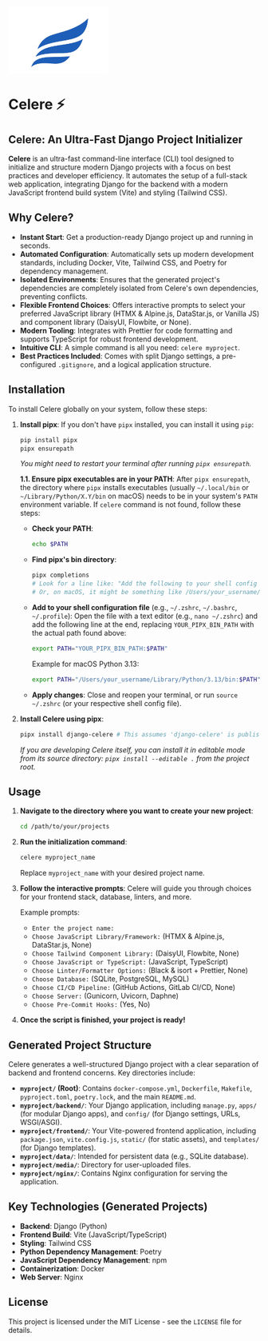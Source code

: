 <p>
  <img src="https://github.com/emualliug1/django_celere/raw/main/logo.png" alt="Celere Logo" width="200">
</p>

# Celere ⚡

## Celere: An Ultra-Fast Django Project Initializer

**Celere** is an ultra-fast command-line interface (CLI) tool designed to initialize and structure modern Django projects with a focus on best practices and developer efficiency. It automates the setup of a full-stack web application, integrating Django for the backend with a modern JavaScript frontend build system (Vite) and styling (Tailwind CSS).

## Why Celere?

-   **Instant Start**: Get a production-ready Django project up and running in seconds.
-   **Automated Configuration**: Automatically sets up modern development standards, including Docker, Vite, Tailwind CSS, and Poetry for dependency management.
-   **Isolated Environments**: Ensures that the generated project's dependencies are completely isolated from Celere's own dependencies, preventing conflicts.
-   **Flexible Frontend Choices**: Offers interactive prompts to select your preferred JavaScript library (HTMX & Alpine.js, DataStar.js, or Vanilla JS) and component library (DaisyUI, Flowbite, or None).
-   **Modern Tooling**: Integrates with Prettier for code formatting and supports TypeScript for robust frontend development.
-   **Intuitive CLI**: A simple command is all you need: `celere myproject`.
-   **Best Practices Included**: Comes with split Django settings, a pre-configured `.gitignore`, and a logical application structure.

## Installation

To install Celere globally on your system, follow these steps:

1.  **Install pipx**: If you don't have `pipx` installed, you can install it using `pip`:
    ```bash
    pip install pipx
    pipx ensurepath
    ```
    *You might need to restart your terminal after running `pipx ensurepath`.*

    **1.1. Ensure pipx executables are in your PATH**:
    After `pipx ensurepath`, the directory where `pipx` installs executables (usually `~/.local/bin` or `~/Library/Python/X.Y/bin` on macOS) needs to be in your system's `PATH` environment variable. If `celere` command is not found, follow these steps:

    *   **Check your PATH**:
        ```bash
        echo $PATH
        ```
    *   **Find pipx's bin directory**:
        ```bash
        pipx completions
        # Look for a line like: "Add the following to your shell config file: ... ~/.local/bin ..."
        # Or, on macOS, it might be something like /Users/your_username/Library/Python/3.X/bin
        ```
    *   **Add to your shell configuration file** (e.g., `~/.zshrc`, `~/.bashrc`, `~/.profile`):
        Open the file with a text editor (e.g., `nano ~/.zshrc`) and add the following line at the end, replacing `YOUR_PIPX_BIN_PATH` with the actual path found above:
        ```bash
        export PATH="YOUR_PIPX_BIN_PATH:$PATH"
        ```
        Example for macOS Python 3.13:
        ```bash
        export PATH="/Users/your_username/Library/Python/3.13/bin:$PATH"
        ```
    *   **Apply changes**: Close and reopen your terminal, or run `source ~/.zshrc` (or your respective shell config file).

2.  **Install Celere using pipx**:
    ```bash
    pipx install django-celere # This assumes 'django-celere' is published on PyPI
    ```
    *If you are developing Celere itself, you can install it in editable mode from its source directory: `pipx install --editable .` from the project root.*

## Usage

1.  **Navigate to the directory where you want to create your new project**:
    ```bash
    cd /path/to/your/projects
    ```

2.  **Run the initialization command**:
    ```bash
    celere myproject_name
    ```
    Replace `myproject_name` with your desired project name.

3.  **Follow the interactive prompts**: Celere will guide you through choices for your frontend stack, database, linters, and more.

    Example prompts:
    -   `Enter the project name:`
    -   `Choose JavaScript Library/Framework:` (HTMX & Alpine.js, DataStar.js, None)
    -   `Choose Tailwind Component Library:` (DaisyUI, Flowbite, None)
    -   `Choose JavaScript or TypeScript:` (JavaScript, TypeScript)
    -   `Choose Linter/Formatter Options:` (Black & isort + Prettier, None)
    -   `Choose Database:` (SQLite, PostgreSQL, MySQL)
    -   `Choose CI/CD Pipeline:` (GitHub Actions, GitLab CI/CD, None)
    -   `Choose Server:` (Gunicorn, Uvicorn, Daphne)
    -   `Choose Pre-Commit Hooks:` (Yes, No)

4.  **Once the script is finished, your project is ready!**

## Generated Project Structure

Celere generates a well-structured Django project with a clear separation of backend and frontend concerns. Key directories include:

-   **`myproject/` (Root)**: Contains `docker-compose.yml`, `Dockerfile`, `Makefile`, `pyproject.toml`, `poetry.lock`, and the main `README.md`.
-   **`myproject/backend/`**: Your Django application, including `manage.py`, `apps/` (for modular Django apps), and `config/` (for Django settings, URLs, WSGI/ASGI).
-   **`myproject/frontend/`**: Your Vite-powered frontend application, including `package.json`, `vite.config.js`, `static/` (for static assets), and `templates/` (for Django templates).
-   **`myproject/data/`**: Intended for persistent data (e.g., SQLite database).
-   **`myproject/media/`**: Directory for user-uploaded files.
-   **`myproject/nginx/`**: Contains Nginx configuration for serving the application.

## Key Technologies (Generated Projects)

-   **Backend**: Django (Python)
-   **Frontend Build**: Vite (JavaScript/TypeScript)
-   **Styling**: Tailwind CSS
-   **Python Dependency Management**: Poetry
-   **JavaScript Dependency Management**: npm
-   **Containerization**: Docker
-   **Web Server**: Nginx


## License

This project is licensed under the MIT License - see the `LICENSE` file for details.